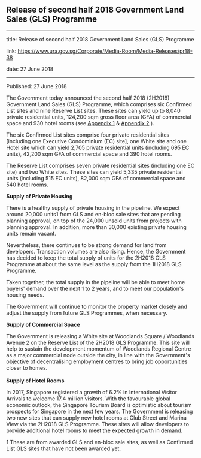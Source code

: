 ## Release of second half 2018 Government Land Sales (GLS) Programme
---
title: Release of second half 2018 Government Land Sales (GLS) Programme

link: https://www.ura.gov.sg/Corporate/Media-Room/Media-Releases/pr18-38

date: 27 June 2018

---

Published: 27 June 2018

The Government today announced the second half 2018 (2H2018) Government Land Sales (GLS) Programme, which comprises six Confirmed List sites and nine Reserve List sites. These sites can yield up to 8,040 private residential units, 124,200 sqm gross floor area (GFA) of commercial space and 930 hotel rooms (see [Appendix 1](https://www.ura.gov.sg/Corporate/Data/Newsroom/news/2018/Jun/pr18-38a) & [Appendix 2](https://www.ura.gov.sg/-/media/Corporate/Media-Room/2018/Jun/pr18-38b.pdf) ).   
  
The six Confirmed List sites comprise four private residential sites \[including one Executive Condominium (EC) site\], one White site and one Hotel site which can yield 2,705 private residential units (including 695 EC units), 42,200 sqm GFA of commercial space and 390 hotel rooms.   
  
The Reserve List comprises seven private residential sites (including one EC site) and two White sites. These sites can yield 5,335 private residential units (including 515 EC units), 82,000 sqm GFA of commercial space and 540 hotel rooms.  
  
**Supply of Private Housing**     
  
There is a healthy supply of private housing in the pipeline. We expect around 20,000 units1 from GLS and en-bloc sale sites that are pending planning approval, on top of the 24,000 unsold units from projects with planning approval. In addition, more than 30,000 existing private housing units remain vacant.     
  
Nevertheless, there continues to be strong demand for land from developers. Transaction volumes are also rising. Hence, the Government has decided to keep the total supply of units for the 2H2018 GLS Programme at about the same level as the supply from the 1H2018 GLS Programme.   
  
Taken together, the total supply in the pipeline will be able to meet home buyers' demand over the next 1 to 2 years, and to meet our population's housing needs.   
  
The Government will continue to monitor the property market closely and adjust the supply from future GLS Programmes, when necessary.   
  
**Supply of Commercial Space**   
  
The Government is releasing a White site at Woodlands Square / Woodlands Avenue 2 on the Reserve List of the 2H2018 GLS Programme. This site will help to sustain the development momentum of Woodlands Regional Centre as a major commercial node outside the city, in line with the Government's objective of decentralising employment centres to bring job opportunities closer to homes.  
   
**Supply of Hotel Rooms**  
  
In 2017, Singapore registered a growth of 6.2% in International Visitor Arrivals to welcome 17.4 million visitors. With the favourable global economic outlook, the Singapore Tourism Board is optimistic about tourism prospects for Singapore in the next few years. The Government is releasing two new sites that can supply new hotel rooms at Club Street and Marina View via the 2H2018 GLS Programme. These sites will allow developers to provide additional hotel rooms to meet the expected growth in demand.

1 These are from awarded GLS and en-bloc sale sites, as well as Confirmed List GLS sites that have not been awarded yet.